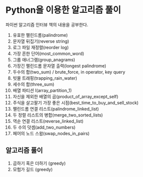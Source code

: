 # Python을 이용한 알고리즘 풀이

파이썬 알고리즘 인터뷰 책의 내용을 공부한다.

1. 유효한 팰린드롬(palindrome)
2. 문자열 뒤집기(reverse string)
3. 로그 파일 재정렬(reorder log)
4. 가장 흔한 단어(most_common_word)
5. 그룹 애너그램(group_anagrams)
6. 가장긴 팰린드롬 문자열 출력(longest palindrome)
7. 두수의 합(two_sum) / brute_force, in operator, key query
8. 빗물 트래핑(trapping_rain_water)
9. 세수의 합(three_sum)
10. 배열 파티션 I(array_partition_1)
11. 자신을 제외한 배열의 곱(product_of_array_except_self)
12. 주식을 살고팔기 가장 좋은 시점(best_time_to_buy_and_sell_stock)
13. 팰린드롬 연결 리스트(palindrome_linked_list)
14. 두 정렬 리스트의 병합(merge_two_sorted_lists)
15. 역순 연결 리스트(reverse_linked_list)
16. 두 수의 덧셈(add_two_numbers)
17. 페어의 노드 스왑(swap_nodes_in_pairs)

## 알고리즘 풀이
1. 곱하기 혹은 더하기 (greedy)
2. 모험가 길드 (greedy)
